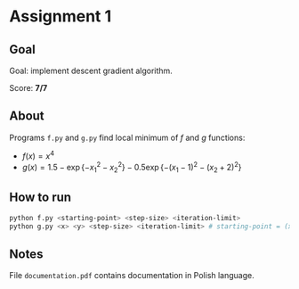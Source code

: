 # Assignment 1

## Goal

Goal: implement descent gradient algorithm.

Score: **7/7**

## About

Programs `f.py` and `g.py` find local minimum of $f$ and $g$ functions:

* $f(x) = x^4$
* $g(x) = 1.5 - \exp\{-x_1^2 - x_2^2\} - 0.5\exp\{-(x_1 - 1)^2 - (x_2 + 2)^2\}$

## How to run

```bash
python f.py <starting-point> <step-size> <iteration-limit>
python g.py <x> <y> <step-size> <iteration-limit> # starting-point = (x, y)
```

## Notes

File `documentation.pdf` contains documentation in Polish language.

